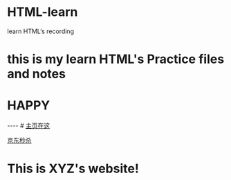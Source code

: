 # HTML-learn
learn HTML‘s recording
# <h1>this is my learn HTML's Practice files and notes</h1>
  <h1><b>HAPPY</b></h1>
----
# <a href="website2/note.md">主页在这</a>

<a href="website2/jdms/jdms.html">京东秒杀</a>
> 
# This is XYZ's website!

